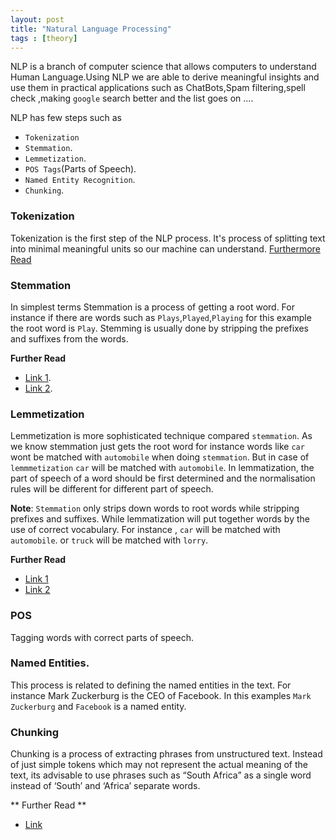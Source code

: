 ```yaml
---
layout: post
title: "Natural Language Processing"
tags : [theory]
---
```


NLP is a branch of computer science that allows computers to understand Human Language.Using NLP we are able to derive meaningful insights and use them in practical applications such as 
ChatBots,Spam filtering,spell check ,making `google` search better and the list goes on .... 

NLP has few steps such as 

- `Tokenization`
- `Stemmation`.
- `Lemmetization`.
- `POS Tags`(Parts of Speech).
- `Named Entity Recognition`.
- `Chunking`.

### Tokenization
Tokenization is the first step of the NLP process. It's process of splitting text into minimal meaningful units so our machine can understand.
[Furthermore Read](https://nlp.stanford.edu/IR-book/html/htmledition/tokenization-1.html)

### Stemmation
In simplest terms Stemmation is a process of getting a root word. For instance if there are words such as `Plays`,`Played`,`Playing` for this example the root word is `Play`.
Stemming is usually done by stripping the prefixes and suffixes from the words.

**Further Read**
- [Link 1](https://nlp.stanford.edu/IR-book/html/htmledition/stemming-and-lemmatization-1.html).
- [Link 2](https://www.datacamp.com/community/tutorials/stemming-lemmatization-python).


### Lemmetization
Lemmetization is more sophisticated technique compared `stemmation`. As we know stemmation just gets the root word for instance words like `car` wont be matched with `automobile` when doing `stemmation`. But in case of `lemmmetization` `car` will be matched with `automobile`. In lemmatization, the part of speech of a word should be first determined and the normalisation rules will be different for different part of speech.

**Note**: `Stemmation` only strips down words to root words while stripping prefixes and suffixes. While lemmatization will put together words by the use of correct vocabulary.
For instance , `car` will be matched with `automobile`. or `truck` will be matched with `lorry`.

**Further Read**
- [Link 1](https://nlp.stanford.edu/IR-book/html/htmledition/stemming-and-lemmatization-1.html)
- [Link 2](https://textminingonline.com/dive-into-nltk-part-iv-stemming-and-lemmatization)

### POS

Tagging words with correct parts of speech.

### Named Entities.

This process is related to defining the named entities in the text. For instance Mark Zuckerburg is the CEO of Facebook. In this examples `Mark Zuckerburg` and `Facebook` is a named entity.

### Chunking

Chunking is a process of extracting phrases from unstructured text. Instead of just simple tokens which may not represent the actual meaning of the text, its advisable to use phrases such as “South Africa” as a single word instead of ‘South’ and ‘Africa’ separate words.

** Further Read **
- [Link](https://medium.com/greyatom/learning-pos-tagging-chunking-in-nlp-85f7f811a8cb)
